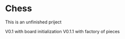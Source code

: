 # Chess
This is an unfinished priject 

V0.1 with board initialization
V0.1.1 with factory of pieces
